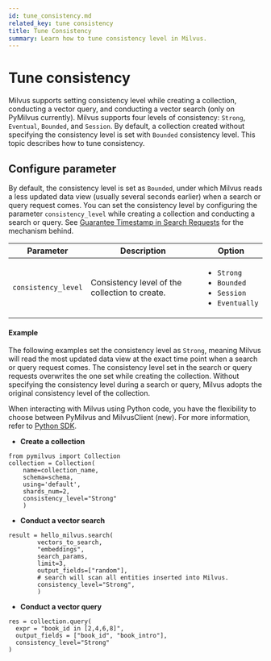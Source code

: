 ```yaml
---
id: tune_consistency.md
related_key: tune consistency
title: Tune Consistency
summary: Learn how to tune consistency level in Milvus.
---
```


# Tune consistency

Milvus supports setting consistency level while creating a collection, conducting a vector query, and conducting a vector search (only on PyMilvus currently). Milvus supports four levels of consistency: `Strong`, `Eventual`, `Bounded`, and `Session`. By default, a collection created without specifying the consistency level is set with `Bounded` consistency level. This topic describes how to tune consistency.

## Configure parameter
By default, the consistency level is set as `Bounded`, under which Milvus reads a less updated data view (usually several seconds earlier) when a search or query request comes. You can set the consistency level by configuring the parameter `consistency_level` while creating a collection and conducting a search or query. See [Guarantee Timestamp in Search Requests](https://github.com/milvus-io/milvus/blob/master/docs/developer_guides/how-guarantee-ts-works.md) for the mechanism behind.

<table class="language-python">
        <thead>
        <tr>
            <th>Parameter</th>
            <th>Description</th>
            <th>Option</th>
        </tr>
        </thead>
        <tbody>
        <tr>
            <td><code>consistency_level</code></td>
            <td>Consistency level of the collection to create.</td>
            <td>
                <ul>
                    <li><code>Strong</code></li>
                    <li><code>Bounded</code></li>
                    <li><code>Session</code></li>
                    <li><code>Eventually</code></li>
                </ul>
            </td>
        </tr>
    </tbody>
</table>

#### Example

The following examples set the consistency level as `Strong`, meaning Milvus will read the most updated data view at the exact time point when a search or query request comes. The consistency level set in the search or query requests overwrites the one set while creating the collection.  Without specifying the consistency level during a search or query, Milvus adopts the original consistency level of the collection.

<div class="alert note">

When interacting with Milvus using Python code, you have the flexibility to choose between PyMilvus and MilvusClient (new). For more information, refer to <a href="https://milvus.io/api-reference/pymilvus/v2.3.x/About.md">Python SDK</a>.

</div>

- **Create a collection**

```
from pymilvus import Collection
collection = Collection(
    name=collection_name, 
    schema=schema, 
    using='default', 
    shards_num=2,
    consistency_level="Strong"
    )
```

- **Conduct a vector search**

```
result = hello_milvus.search(
        vectors_to_search,
        "embeddings",
        search_params,
        limit=3,
        output_fields=["random"],
        # search will scan all entities inserted into Milvus.
        consistency_level="Strong",
        )
```

- **Conduct a vector query**    

```
res = collection.query(
  expr = "book_id in [2,4,6,8]", 
  output_fields = ["book_id", "book_intro"],
  consistency_level="Strong"
)
```


